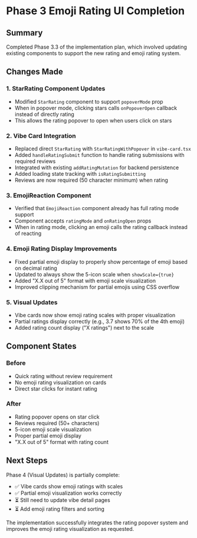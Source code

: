 # Phase 3 Emoji Rating UI Completion

## Summary

Completed Phase 3.3 of the implementation plan, which involved updating existing components to support the new rating and emoji rating system.

## Changes Made

### 1. StarRating Component Updates

- Modified `StarRating` component to support `popoverMode` prop
- When in popover mode, clicking stars calls `onPopoverOpen` callback instead of directly rating
- This allows the rating popover to open when users click on stars

### 2. Vibe Card Integration

- Replaced direct `StarRating` with `StarRatingWithPopover` in `vibe-card.tsx`
- Added `handleRatingSubmit` function to handle rating submissions with required reviews
- Integrated with existing `addRatingMutation` for backend persistence
- Added loading state tracking with `isRatingSubmitting`
- Reviews are now required (50 character minimum) when rating

### 3. EmojiReaction Component

- Verified that `EmojiReaction` component already has full rating mode support
- Component accepts `ratingMode` and `onRatingOpen` props
- When in rating mode, clicking an emoji calls the rating callback instead of reacting

### 4. Emoji Rating Display Improvements

- Fixed partial emoji display to properly show percentage of emoji based on decimal rating
- Updated to always show the 5-icon scale when `showScale={true}`
- Added "X.X out of 5" format with emoji scale visualization
- Improved clipping mechanism for partial emojis using CSS overflow

### 5. Visual Updates

- Vibe cards now show emoji rating scales with proper visualization
- Partial ratings display correctly (e.g., 3.7 shows 70% of the 4th emoji)
- Added rating count display ("X ratings") next to the scale

## Component States

### Before

- Quick rating without review requirement
- No emoji rating visualization on cards
- Direct star clicks for instant rating

### After

- Rating popover opens on star click
- Reviews required (50+ characters)
- 5-icon emoji scale visualization
- Proper partial emoji display
- "X.X out of 5" format with rating count

## Next Steps

Phase 4 (Visual Updates) is partially complete:

- ✅ Vibe cards show emoji ratings with scales
- ✅ Partial emoji visualization works correctly
- ⏳ Still need to update vibe detail pages
- ⏳ Add emoji rating filters and sorting

The implementation successfully integrates the rating popover system and improves the emoji rating visualization as requested.
